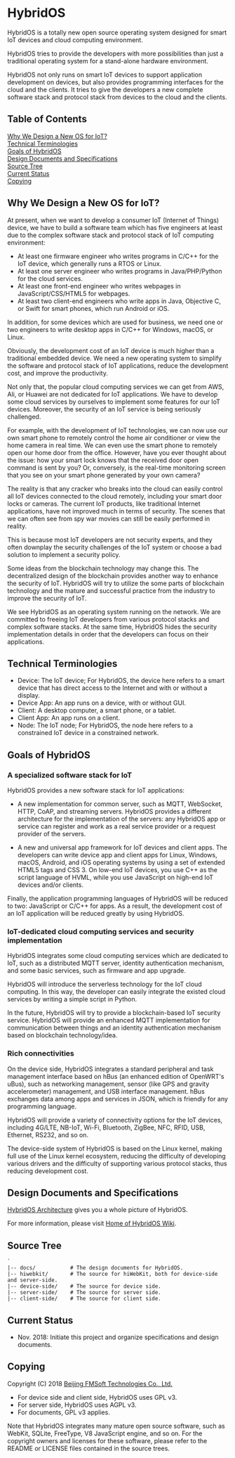 # HybridOS

HybridOS is a totally new open source operating system designed for smart IoT devices
and cloud computing environment.

HybridOS tries to provide the developers with more possibilities than just a
traditional operating system for a stand-alone hardware environment.

HybridOS not only runs on smart IoT devices to support application development
on devices, but also provides programming interfaces for the cloud and the clients.
It tries to give the developers a new complete software stack and protocol stack
from devices to the cloud and the clients.

## Table of Contents

[Why We Design a New OS for IoT?](#why-we-design-a-new-os-for-iot)  
[Technical Terminologies](#technical-terminologies)  
[Goals of HybridOS](#goals-of-hybridos)  
[Design Documents and Specifications](#design-documents-and-specifications)  
[Source Tree](#source-tree)  
[Current Status](#current-status)  
[Copying](#copying)  

## Why We Design a New OS for IoT?

At present, when we want to develop a consumer IoT (Internet of Things) device,
we have to build a software team which has five engineers at least due to
the complex software stack and protocol stack of IoT computing environment:

* At least one firmware engineer who writes programs in C/C++ for
the IoT device, which generally runs a RTOS or Linux.
* At least one server engineer who writes programs in Java/PHP/Python
for the cloud services.
* At least one front-end engineer who writes webpages in
JavaScript/CSS/HTML5 for webpages.
* At least two client-end engineers who write apps in Java,
Objective C, or Swift for smart phones, which run Android or iOS.

In addition, for some devices which are used for business, we need one
or two engineers to write desktop apps in C/C++ for Windows, macOS,
or Linux.

Obviously, the development cost of an IoT device is much higher
than a traditional embedded device. We need a new operating system to
simplify the software and protocol stack of IoT applications,
reduce the development cost, and improve the productivity.

Not only that, the popular cloud computing services we can get from
AWS, Ali, or Huawei are not dedicated for IoT applications. We have
to develop some cloud services by ourselves to implement some features
for our IoT devices. Moreover, the security of an IoT service
is being seriously challenged.

For example, with the development of IoT technologies, we can now use our
own smart phone to remotely control the home air conditioner or view the
home camera in real time.  We can even use the smart phone to remotely open
our home door from the office. However, have you ever thought about the issue:
how your smart lock knows that the received door open command is sent by you?
Or, conversely, is the real-time monitoring screen that you see on your smart
phone generated by your own camera?

The reality is that any cracker who breaks into the cloud can easily control
all IoT devices connected to the cloud remotely, including your smart door locks or
cameras. The current IoT products, like traditional Internet applications, have not
improved much in terms of security. The scenes that we can often see from spy war
movies can still be easily performed in reality.

This is because most IoT developers are not security experts, and they often
downplay the security challenges of the IoT system or choose a bad solution
to implement a security policy.

Some ideas from the blockchain technology may change this. The decentralized
design of the blockchain provides another way to enhance the security of IoT.
HybridOS will try to utilize the some parts of blockchain technology and
the mature and successful practice from the industry to improve the security
of IoT.

We see HybridOS as an operating system running on the network. We are committed
to freeing IoT developers from various protocol stacks and complex software
stacks. At the same time, HybridOS hides the security implementation details
in order that the developers can focus on their applications.

## Technical Terminologies

* Device: The IoT device; For HybridOS, the device here refers to a smart
  device that has direct access to the Internet and with or without a display.
* Device App: An app runs on a device, with or without GUI.
* Client: A desktop computer, a smart phone, or a tablet.
* Client App: An app runs on a client.
* Node: The IoT node; For HybridOS, the node here refers to a constrained IoT
  device in a constrained network.

## Goals of HybridOS

### A specialized software stack for IoT

HybridOS provides a new software stack for IoT applications:

* A new implementation for common server, such as MQTT, WebSocket, HTTP,
  CoAP, and streaming servers. HybridOS provides a different
  architecture for the implementation of the servers: any HybridOS app or
  service can register and work as a real service provider or a request provider
  of the servers.

* A new and universal app framework for IoT devices and client apps.
  The developers can write device app and client apps for Linux, Windows, macOS,
  Android, and iOS operating systems by using a set of extended HTML5 tags
  and CSS 3. On low-end IoT devices, you use C++ as the script language of HVML,
  while you use JavaScript on high-end IoT devices and/or clients.

Finally, the application programming languages of HybridOS will be reduced to two:
JavaScript or C/C++ for apps. As a result, the development cost of
an IoT application will be reduced greatly by using HybridOS.

### IoT-dedicated cloud computing services and security implementation

HybridOS integrates some cloud computing services which are dedicated to IoT,
such as a distributed MQTT server, identity authentication mechanism,
and some basic services, such as firmware and app upgrade.

HybridOS will introduce the serverless technology for the IoT cloud
computing. In this way, the developer can easily integrate the existed
cloud services by writing a simple script in Python.

In the future, HybridOS will try to provide a blockchain-based IoT security
service. HybridOS will provide an enhanced MQTT implementation for
communication between things and an identity authentication mechanism
based on blockchain technology/idea.

### Rich connectivities

On the device side, HybridOS integrates a standard peripheral and task
management interface based on hBus (an enhanced edition of OpenWRT's uBus),
such as networking management, sensor (like GPS and gravity accelerometer)
management, and USB interface management. hBus exchanges data among apps
and services in JSON, which is friendly for any programming language.

HybridOS will provide a variety of connectivity options for the IoT devices,
including 4G/LTE, NB-IoT, Wi-Fi, Bluetooth, ZigBee, NFC, RFID, USB, Ethernet,
RS232, and so on.

The device-side system of HybridOS is based on the Linux kernel, making
full use of the Linux kernel ecosystem, reducing the difficulty of developing
various drivers and the difficulty of supporting various protocol stacks,
thus reducing development cost.

## Design Documents and Specifications

[HybridOS Architecture] gives you a whole picture of HybridOS.

For more information, please visit
[Home of HybridOS Wiki](Home).

## Source Tree

    `
    |-- docs/           # The design documents for HybridOS.
    |-- hiwebkit/       # The source for hiWebKit, both for device-side and server-side.
    |-- device-side/    # The source for device side.
    |-- server-side/    # The source for server side.
    |-- client-side/    # The source for client side.


## Current Status

* Nov. 2018: Initiate this project and organize specifications and design documents.

## Copying

Copyright (C) 2018 [Beijing FMSoft Technologies Co., Ltd.]

* For device side and client side, HybridOS uses GPL v3.
* For server side, HybridOS uses AGPL v3.
* For documents, GPL v3 applies.

Note that HybridOS integrates many mature open source software, such as WebKit,
SQLite, FreeType, V8 JavaScript engine, and so on. For the copyright owners and
licenses for these software, please refer to the README or LICENSE files
contained in the source trees.

[Beijing FMSoft Technologies Co., Ltd.]: https://www.fmsoft.cn
[FMSoft Technologies]: https://www.fmsoft.cn
[HybridOS Official Site]: https://hybrid.fmsoft.cn

[MiniGUI]: http:/www.minigui.com
[WebKit]: https://webkit.org
[HTML 5.3]: https://www.w3.org/TR/html53/

[HybridOS Architecture]: HybridOS-Architecture
[HybridOS App Framework]: HybridOS-App-Framework
[HybridOS View Markup Language]: HybridOS-View-Markup-Language
[hiWebKit]: hiWebKit-An-WebKit-Derivative-for-HybridOS
[hiBus]: hiBus-A-Secure-Data-Bus-Mechanism
[HybridOS Foundation Class Library]: HybridOS-Foundation-Class-Library
[HybridOS Security Design]: HybridOS-Security-Design
[HybridOS Device Simulation Environment]: HybridOS-Device-Simulation-Environment
[HybridOS Code and Development Convention]: HybridOS-Code-and-Development-Convention

